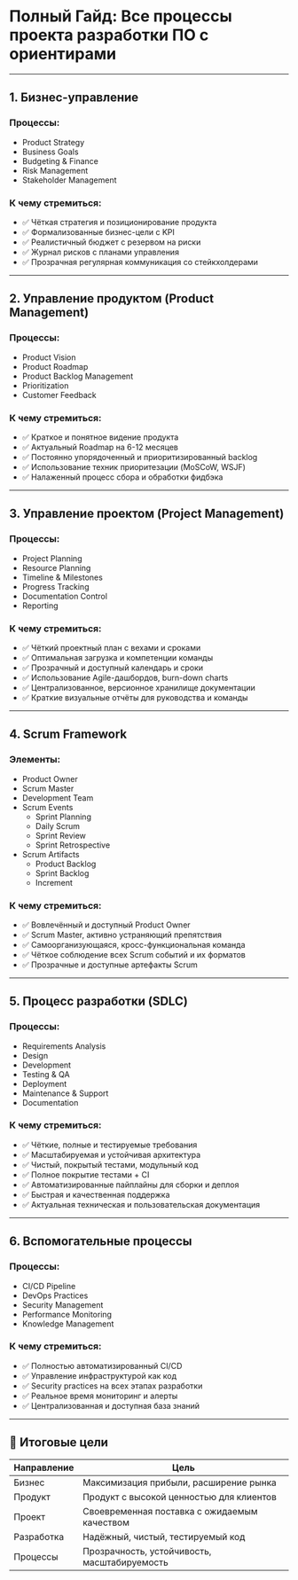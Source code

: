 # Полный Гайд: Все процессы проекта разработки ПО с ориентирами

---

## 1. Бизнес-управление

### Процессы:
- Product Strategy
- Business Goals
- Budgeting & Finance
- Risk Management
- Stakeholder Management

### К чему стремиться:
- ✅ Чёткая стратегия и позиционирование продукта
- ✅ Формализованные бизнес-цели с KPI
- ✅ Реалистичный бюджет с резервом на риски
- ✅ Журнал рисков с планами управления
- ✅ Прозрачная регулярная коммуникация со стейкхолдерами

---

## 2. Управление продуктом (Product Management)

### Процессы:
- Product Vision
- Product Roadmap
- Product Backlog Management
- Prioritization
- Customer Feedback

### К чему стремиться:
- ✅ Краткое и понятное видение продукта
- ✅ Актуальный Roadmap на 6-12 месяцев
- ✅ Постоянно упорядоченный и приоритизированный backlog
- ✅ Использование техник приоритезации (MoSCoW, WSJF)
- ✅ Налаженный процесс сбора и обработки фидбэка

---

## 3. Управление проектом (Project Management)

### Процессы:
- Project Planning
- Resource Planning
- Timeline & Milestones
- Progress Tracking
- Documentation Control
- Reporting

### К чему стремиться:
- ✅ Чёткий проектный план с вехами и сроками
- ✅ Оптимальная загрузка и компетенции команды
- ✅ Прозрачный и доступный календарь и сроки
- ✅ Использование Agile-дашбордов, burn-down charts
- ✅ Централизованное, версионное хранилище документации
- ✅ Краткие визуальные отчёты для руководства и команды

---

## 4. Scrum Framework

### Элементы:
- Product Owner
- Scrum Master
- Development Team
- Scrum Events
  - Sprint Planning
  - Daily Scrum
  - Sprint Review
  - Sprint Retrospective
- Scrum Artifacts
  - Product Backlog
  - Sprint Backlog
  - Increment

### К чему стремиться:
- ✅ Вовлечённый и доступный Product Owner
- ✅ Scrum Master, активно устраняющий препятствия
- ✅ Самоорганизующаяся, кросс-функциональная команда
- ✅ Чёткое соблюдение всех Scrum событий и их форматов
- ✅ Прозрачные и доступные артефакты Scrum

---

## 5. Процесс разработки (SDLC)

### Процессы:
- Requirements Analysis
- Design
- Development
- Testing & QA
- Deployment
- Maintenance & Support
- Documentation

### К чему стремиться:
- ✅ Чёткие, полные и тестируемые требования
- ✅ Масштабируемая и устойчивая архитектура
- ✅ Чистый, покрытый тестами, модульный код
- ✅ Полное покрытие тестами + CI
- ✅ Автоматизированные пайплайны для сборки и деплоя
- ✅ Быстрая и качественная поддержка
- ✅ Актуальная техническая и пользовательская документация

---

## 6. Вспомогательные процессы

### Процессы:
- CI/CD Pipeline
- DevOps Practices
- Security Management
- Performance Monitoring
- Knowledge Management

### К чему стремиться:
- ✅ Полностью автоматизированный CI/CD
- ✅ Управление инфраструктурой как код
- ✅ Security practices на всех этапах разработки
- ✅ Реальное время мониторинг и алерты
- ✅ Централизованная и доступная база знаний

---

## 📌 Итоговые цели

| Направление | Цель |
|-------------|------|
| Бизнес | Максимизация прибыли, расширение рынка |
| Продукт | Продукт с высокой ценностью для клиентов |
| Проект | Своевременная поставка с ожидаемым качеством |
| Разработка | Надёжный, чистый, тестируемый код |
| Процессы | Прозрачность, устойчивость, масштабируемость |

```

